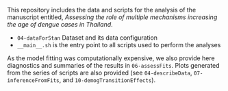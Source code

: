 This repository includes the data and scripts for the analysis of the manuscript entitled, 
*Assessing the role of multiple mechanisms increasing the age of dengue cases in Thailand*.

- `04-dataForStan` Dataset and its data configuration
- `__main__.sh` is the entry point to all scripts used to perform the analyses

As the model fitting was computationally expensive, we also provide here diagnostics and summaries of the results in `06-assessFits`.
Plots generated from the series of scripts are also provided (see `04-describeData`, `07-inferenceFromFits`, and `10-demogTransitionEffects`).


